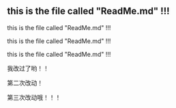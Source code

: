 ## this is the file called "ReadMe.md" !!!

this is the file called "ReadMe.md" !!!

this is the file called "ReadMe.md" !!!

this is the file called "ReadMe.md" !!!

我改过了哟！！

第二次改动！

第三次改动哦！！！
